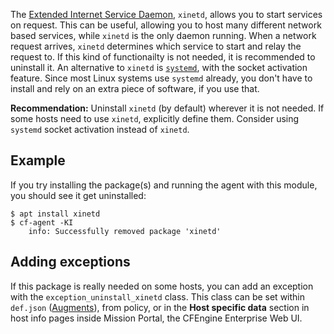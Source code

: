 The [Extended Internet Service Daemon](https://en.wikipedia.org/wiki/Xinetd), `xinetd`, allows you to start services on request.
This can be useful, allowing you to host many different network based services, while `xinetd` is the only daemon running.
When a network request arrives, `xinetd` determines which service to start and relay the request to.
If this kind of functionailty is not needed, it is recommended to uninstall it.
An alternative to `xinetd` is [`systemd`](https://en.wikipedia.org/wiki/Systemd), with the socket activation feature.
Since most Linux systems use `systemd` already, you don't have to install and rely on an extra piece of software, if you use that. 

**Recommendation:** Uninstall `xinetd` (by default) wherever it is not needed.
If some hosts need to use `xinetd`, explicitly define them.
Consider using `systemd` socket activation instead of `xinetd`.

## Example

If you try installing the package(s) and running the agent with this module, you should see it get uninstalled:

```
$ apt install xinetd
$ cf-agent -KI
    info: Successfully removed package 'xinetd'
```

## Adding exceptions

If this package is really needed on some hosts, you can add an exception with the `exception_uninstall_xinetd` class.
This class can be set within `def.json` ([Augments](https://docs.cfengine.com/docs/master/reference-language-concepts-augments.html)), from policy, or in the **Host specific data** section in host info pages inside Mission Portal, the CFEngine Enterprise Web UI.
